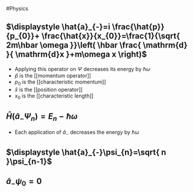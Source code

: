 #Physics 
## $\displaystyle \hat{a}_{-}=i \frac{\hat{p}}{p_{0}}+ \frac{\hat{x}}{x_{0}}=\frac{1}{\sqrt{ 2m\hbar \omega }}\left( \hbar \frac{ \mathrm{d} }{ \mathrm{d}x }+m\omega x \right)$
* Applying this operator on $\displaystyle \Psi$ decreases its energy by $\displaystyle \hbar \omega$
* $\displaystyle \hat{p}$ is the [[momentum operator]]
* $\displaystyle p_{0}$ is the [[characteristic momentum]]
* $\displaystyle \hat{x}$ is the [[position operator]]
* $\displaystyle x_{0}$ is the [[characteristic length]]
## $\displaystyle \hat{H}(\hat{a}_{-}\Psi_{n})=E_{n}-\hbar \omega$
* Each application of $\displaystyle \hat{a}_{-}$ decreases the energy by $\displaystyle \hbar \omega$
## $\displaystyle \hat{a}_{-}\psi_{n}=\sqrt{ n }\psi_{n-1}$
## $\displaystyle \hat{a}_{-}\psi_{0}=0$
